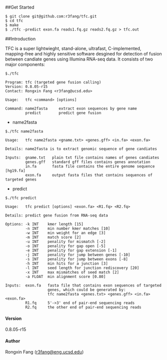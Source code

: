 ##Get Started

```
$ git clone git@github.com:r3fang/tfc.git
$ cd tfc
$ make
$ ./tfc -predict exon.fa reads1.fq.gz reads2.fq.gz > tfc.out
```


##Introduction

TFC is a super lightwieght, stand-alone, ultrafast, C-implemented, mapping-free and highly sensitive software desgined for detection of fusion between candiate genes using Illumina RNA-seq data. It consists of two major components: 
 
```
$./tfc

Program: tfc (targeted gene fusion calling)
Version: 0.8.05-r15
Contact: Rongxin Fang <r3fang@ucsd.edu>

Usage:   tfc <command> [options]

Command: name2fasta     extract exon sequences by gene name
         predict        predict gene fusion
```

 - name2fasta

```
$./tfc name2fasta

Usage:   tfc name2fasta <gname.txt> <genes.gff> <in.fa> <exon.fa>

Details: name2fasta is to extract genomic sequence of gene candiates

Inputs:  gname.txt   plain txt file contains names of genes candiates
         genes.gff   standard gff files contains genes annotation
         in.fa       fasta file contains the entire genome sequence [hg19.fa]
         exon.fa     output fasta files that contains sequences of targeted genes
```

  - predict
	
```
$./tfc predict

Usage:   tfc predict [options] <exon.fa> <R1.fq> <R2.fq>

Details: predict gene fusion from RNA-seq data

Options: -k INT    kmer length [15]
         -n INT    min number kmer matches [10]
         -w INT    min weight for an edge [3]
         -m INT    match score [2]
         -u INT    penality for mismatch [-2]
         -o INT    penality for gap open [-5]
         -e INT    penality for gap extension [-1]
         -j INT    penality for jump between genes [-10]
         -s INT    penality for jump between exons [-8]
         -h INT    min hits for a junction [3]
         -l INT    seed length for junction rediscovery [20]
         -x INT    max mismatches of seed match [2]
         -a FLOAT  min alignment score [0.80]

Inputs:  exon.fa   fasta file that contains exon sequences of targeted 
                   genes, which could be generated by: 
                   tfc name2fasta <genes.txt> <genes.gff> <in.fa> <exon.fa> 
         R1.fq     5'->3' end of pair-end sequencing reads
         R2.fq     the other end of pair-end sequencing reads
```

#### Version
0.8.05-r15


#### Author
Rongxin Fang (r3fang@eng.ucsd.edu)


